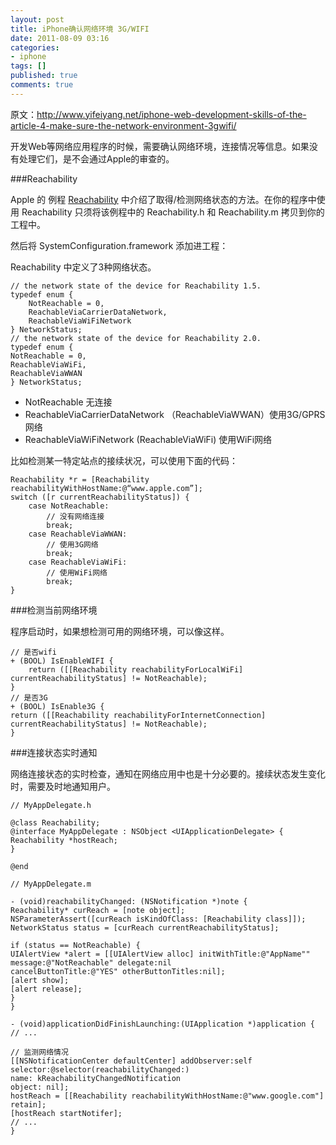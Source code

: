 ```yaml
---
layout: post
title: iPhone确认网络环境 3G/WIFI
date: 2011-08-09 03:16
categories:
- iphone
tags: []
published: true
comments: true
---
```

原文：<http://www.yifeiyang.net/iphone-web-development-skills-of-the-article-4-make-sure-the-network-environment-3gwifi/>

开发Web等网络应用程序的时候，需要确认网络环境，连接情况等信息。如果没有处理它们，是不会通过Apple的审查的。

###Reachability

Apple 的 例程 [Reachability](http://developer.apple.com/iphone/library/samplecode/Reachability/index.html) 中介绍了取得/检测网络状态的方法。在你的程序中使用 Reachability 只须将该例程中的 Reachability.h 和 Reachability.m 拷贝到你的工程中。

然后将 SystemConfiguration.framework 添加进工程：

Reachability 中定义了3种网络状态。

    // the network state of the device for Reachability 1.5.
    typedef enum {
        NotReachable = 0,
        ReachableViaCarrierDataNetwork,
        ReachableViaWiFiNetwork
    } NetworkStatus;
    // the network state of the device for Reachability 2.0.
    typedef enum {
    NotReachable = 0,
    ReachableViaWiFi,
    ReachableViaWWAN
    } NetworkStatus;

- NotReachable  无连接
- ReachableViaCarrierDataNetwork （ReachableViaWWAN）使用3G/GPRS网络
- ReachableViaWiFiNetwork (ReachableViaWiFi) 使用WiFi网络

比如检测某一特定站点的接续状况，可以使用下面的代码：

    Reachability *r = [Reachability reachabilityWithHostName:@“www.apple.com”];
    switch ([r currentReachabilityStatus]) {
        case NotReachable:
            // 没有网络连接
            break;
        case ReachableViaWWAN:
            // 使用3G网络
            break;
        case ReachableViaWiFi:
            // 使用WiFi网络
            break;
    }

###检测当前网络环境

程序启动时，如果想检测可用的网络环境，可以像这样。

    // 是否wifi
    + (BOOL) IsEnableWIFI {
        return ([[Reachability reachabilityForLocalWiFi] currentReachabilityStatus] != NotReachable);
    }
    // 是否3G 
    + (BOOL) IsEnable3G {
    return ([[Reachability reachabilityForInternetConnection] currentReachabilityStatus] != NotReachable);
    }

###连接状态实时通知

网络连接状态的实时检查，通知在网络应用中也是十分必要的。接续状态发生变化时，需要及时地通知用户。

    // MyAppDelegate.h

    @class Reachability;
    @interface MyAppDelegate : NSObject <UIApplicationDelegate> {
    Reachability *hostReach;
    }

    @end

    // MyAppDelegate.m 

    - (void)reachabilityChanged: (NSNotification *)note {
    Reachability* curReach = [note object];
    NSParameterAssert([curReach isKindOfClass: [Reachability class]]);
    NetworkStatus status = [curReach currentReachabilityStatus];

    if (status == NotReachable) {
    UIAlertView *alert = [[UIAlertView alloc] initWithTitle:@"AppName""
    message:@"NotReachable" delegate:nil
    cancelButtonTitle:@"YES" otherButtonTitles:nil];
    [alert show];
    [alert release];
    }
    }

    - (void)applicationDidFinishLaunching:(UIApplication *)application {
    // ...

    // 监测网络情况
    [[NSNotificationCenter defaultCenter] addObserver:self
    selector:@selector(reachabilityChanged:)
    name: kReachabilityChangedNotification
    object: nil];
    hostReach = [[Reachability reachabilityWithHostName:@"www.google.com"] retain];
    [hostReach startNotifer];
    // ...
    }